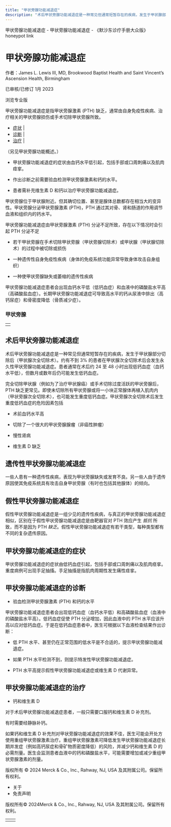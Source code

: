 ```yaml
---
title: "甲状旁腺功能减退症"
description: "术后甲状旁腺功能减退症是一种常见但通常短暂存在的疾病，发生于甲状腺部分切除后（甲状腺次全切除术）。约有不到 3% 的患者在甲状腺次全切除术后会发生永久性甲状旁腺功能减退症。患者通常在术后约 24 至 48 小时出现低钙血症（血钙水平低），但数月或数年后仍可能发生低钙血症。"
---
```


﻿甲状旁腺功能减退症 \- 甲状旁腺功能减退症 \- 《默沙东诊疗手册大众版》 honeypot link

# 甲状旁腺功能减退症

作者：James L. Lewis III, MD, Brookwood Baptist Health and Saint Vincent’s Ascension
Health, Birmingham

已审核/已修订 1月 2023

浏览专业版

甲状旁腺功能减退症是指甲状旁腺激素 (PTH) 缺乏，通常由自身免疫性疾病、治疗相关的甲状旁腺损伤或手术切除甲状旁腺所致。

- [症状](#症状_v54430643_zh) \|
- [诊断](#诊断_v54430646_zh) \|
- [治疗](#治疗_v54430662_zh) \|

（另见甲状旁腺功能概述。）

- 甲状旁腺功能减退症的症状由血钙水平低引起，包括手部或口周刺痛以及肌肉痉挛。

- 作出诊断之前需要验血检测甲状旁腺激素和钙的水平。

- 患者需补充维生素 D 和钙以治疗甲状旁腺功能减退症。


甲状旁腺位于甲状腺附近。但其确切位置、甚至是腺体总数都存在相当大的变异性。甲状旁腺分泌甲状旁腺激素 (PTH)，PTH 通过其对骨、肾和肠道的作用调节血液和组织内的钙水平。

甲状旁腺功能减退症由甲状旁腺激素 (PTH) 分泌不足所致，存在以下情况时会引起 PTH 分泌不足

- 若干甲状旁腺在手术切除甲状旁腺（甲状旁腺切除术）或甲状腺（甲状腺切除术）的过程中被切除或损伤

- 一种遗传性自身免疫性疾病（身体的免疫系统功能异常导致身体攻击自身组织）

- 一种使甲状旁腺缺失或萎缩的遗传性疾病


甲状旁腺功能减退症患者会出现血钙水平低（低钙血症）和血液中的磷酸盐水平高（高磷酸盐血症）。长期甲状旁腺功能减退症可导致高水平的钙从尿液中排出（高钙尿症）和骨密度降低（骨质减少症）。

### 甲状旁腺

|     |
| --- |
|  |

## 术后甲状旁腺功能减退症

术后甲状旁腺功能减退症是一种常见但通常短暂存在的疾病，发生于甲状腺部分切除后（甲状腺次全切除术）。约有不到 3% 的患者在甲状腺次全切除术后会发生永久性甲状旁腺功能减退症。患者通常在术后约 24 至 48 小时出现低钙血症（血钙水平低），但数月或数年后仍可能发生低钙血症。

完全切除甲状腺（例如为了治疗甲状腺癌）或手术切除过度活跃的甲状旁腺后，PTH 缺乏更常见。即使未切除所有甲状旁腺或将一小块正常腺体再植入肌肉内（甲状旁腺次全切除术），也可能发生重度低钙血症。甲状旁腺次全切除术后发生重度低钙血症的危险因素包括

- 术前血钙水平高

- 切除了一个很大的甲状旁腺腺瘤（非癌性肿瘤）

- 慢性肾病

- 维生素 D 缺乏


## 遗传性甲状旁腺功能减退症

一些人患有一种遗传性疾病，表现为甲状旁腺缺失或发育不良。另一些人由于遗传原因使其免疫系统具有攻击自身甲状旁腺（有时也包括其他腺体）的倾向。

## 假性甲状旁腺功能减退症

假性甲状旁腺功能减退症是一组少见的遗传性疾病，与真正的甲状旁腺功能减退症相似，区别在于假性甲状旁腺功能减退症是由靶器官对 PTH 效应产生 _抵抗_ 所致，而不是因为 PTH _缺乏_。假性甲状旁腺功能减退症有若干类型，每种类型都有不同的复杂遗传原因。

## 甲状旁腺功能减退症的症状

甲状旁腺功能减退症的症状由低钙血症引起，包括手部或口周刺痛以及肌肉痉挛。重度病例可出现手足抽搐。手足抽搐是指肌肉周期性发生痛性痉挛。

## 甲状旁腺功能减退症的诊断

- 验血检测甲状旁腺激素 (PTH) 和钙的水平


甲状旁腺功能减退症患者会出现低钙血症（血钙水平低）和高磷酸盐血症（血液中的磷酸盐水平高）。低钙血症促使 PTH 分泌增加，因此血液中的 PTH 水平应该升高以应对低钙血症。于是在低钙血症患者中，医生可根据以下血液检查结果作出诊断：

- 低 PTH 水平、甚至仍在正常范围的低水平是不合适的，提示甲状旁腺功能减退症。

- 如果 PTH 水平检测不到，则提示特发性甲状旁腺功能减退症。

- PTH 水平高提示假性甲状旁腺功能减退症或维生素 D 代谢异常。


## 甲状旁腺功能减退症的治疗

- 钙和维生素 D


对于术后甲状旁腺功能减退症患者，一般只需要口服钙和维生素 D 补充剂。

有时需要经静脉补钙。

如果钙和维生素 D 补充剂对甲状旁腺功能减退症的效果不佳，医生可能会开处方使用重组甲状旁腺激素治疗。重组甲状旁腺激素可降低发生甲状旁腺功能减退症长期并发症（例如高钙尿症和骨矿物质密度降低）的风险，并减少钙和维生素 D 的必需剂量。医生会监测患者血液中的钙和磷酸盐水平，可能需要增加或减少重组甲状旁腺激素的剂量。



版权所有 © 2024
Merck & Co., Inc., Rahway, NJ, USA 及其附属公司。保留所有权利。

- 关于
- 免责声明

版权所有© 2024Merck & Co., Inc., Rahway, NJ, USA 及其附属公司。保留所有权利。

|     |     |
| --- | --- |
|  |  |